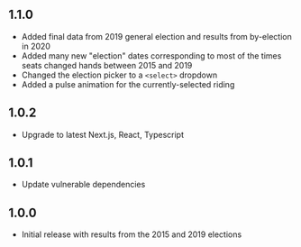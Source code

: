 ## 1.1.0

- Added final data from 2019 general election and results from by-election in 2020
- Added many new "election" dates corresponding to most of the times seats changed hands between 2015 and 2019
- Changed the election picker to a `<select>` dropdown
- Added a pulse animation for the currently-selected riding

## 1.0.2

- Upgrade to latest Next.js, React, Typescript

## 1.0.1

- Update vulnerable dependencies

## 1.0.0
  
- Initial release with results from the 2015 and 2019 elections
